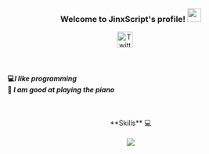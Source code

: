 <h3 align="center">
  Welcome to JinxScript's profile!
  <img src="https://media.giphy.com/media/hvRJCLFzcasrR4ia7z/giphy.gif" width="28">
</h3>
<p align="center">
  <a href="https://twitter.com/jinxscript"><img width="32px" alt="Twitter" title="Twitter" src="https://i.imgur.com/OXZM1L6.png"/></a>
  &#8287;&#8287;&#8287;&#8287;&#8287;
</p>

</br>
<h4>

💻*I like programming* </br>
🎹 *I am good at playing the piano*

</h4>
</br>

<p align = "center">
**Skills** 💻					
</br>
</br>
<img src="https://skillicons.dev/icons?i=git,js,figma,react,java,cpp" align="center"/>

</p>

